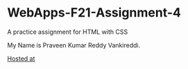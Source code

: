 # WebApps-F21-Assignment-4
A practice assignment for HTML with CSS

My Name is Praveen Kumar Reddy Vankireddi. <br>

[Hosted at](https://44-563-webapps-f21.github.io/webapps-f21-assignment-4-Pravnrdy/play.html)

